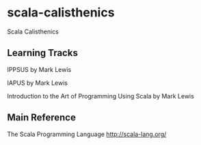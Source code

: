 # scala-calisthenics
Scala Calisthenics


Learning Tracks
---

IPPSUS
by Mark Lewis

IAPUS
by Mark Lewis

Introduction to the Art of Programming Using Scala
by Mark Lewis



Main Reference
---

The Scala Programming Language
http://scala-lang.org/
